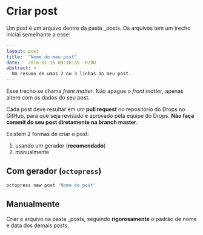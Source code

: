 # Criar post

Um post é um arquivo dentro da pasta _posts. Os arquivos tem um trecho inicial semelhante a esse:

```yml
---
layout: post
title:  "Nome do meu post"
date:   2016-01-15 09:16:35 -0200
abstract: >
  Um resumo de umas 2 ou 3 linhas do meu post.
---
```

Esse trecho se chama *front matter*. Não apague o *front matter*, apenas altere com os dados do seu post.

Cada post deve resultar em um **pull request** no repositório do Drops no GitHub, para que seja revisado e aprovado pela equipe do Drops. **Não faça commit do seu post diretamente na branch master**.

Existem 2 formas de criar o post:

1. usando um gerador (**recomendado**)
1. manualmente


## Com gerador (`octopress`)

```sh
octopress new post 'Nome do post'
```


## Manualmente

Criar o arquivo na pasta _posts, seguindo **rigorosamente** o padrão de nome e data dos demais posts.
